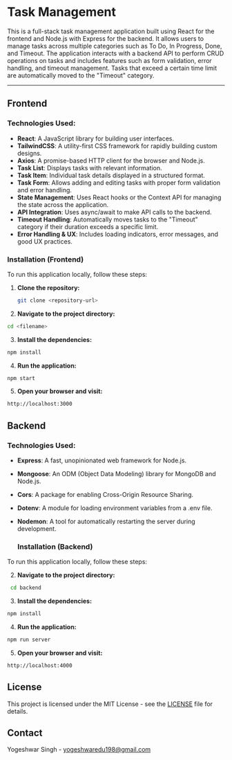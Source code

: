 # Task Management

This is a full-stack task management application built using React for the frontend and Node.js with Express for the backend. It allows users to manage tasks across multiple categories such as To Do, In Progress, Done, and Timeout. The application interacts with a backend API to perform CRUD operations on tasks and includes features such as form validation, error handling, and timeout management. Tasks that exceed a certain time limit are automatically moved to the "Timeout" category.

---

## Frontend

### Technologies Used:
- **React**: A JavaScript library for building user interfaces.
- **TailwindCSS**: A utility-first CSS framework for rapidly building custom designs.
- **Axios**: A promise-based HTTP client for the browser and Node.js.
- **Task List**: Displays tasks with relevant information.
- **Task Item**: Individual task details displayed in a structured format.
- **Task Form**: Allows adding and editing tasks with proper form validation and error handling.
- **State Management**: Uses React hooks or the Context API for managing the state across the application.
- **API Integration**: Uses async/await to make API calls to the backend.
- **Timeout Handling**: Automatically moves tasks to the "Timeout" category if their duration exceeds a specific limit.
- **Error Handling & UX**: Includes loading indicators, error messages, and good UX practices.

### Installation (Frontend)

To run this application locally, follow these steps:

1. **Clone the repository:**
   ```bash
   git clone <repository-url>
   ```

2. **Navigate to the project directory:**
```bash
cd <filename>
```

3. **Install the dependencies:**
```bash
npm install
```
4. **Run the application:**
```bash
npm start
```
5. **Open your browser and visit:**
```bash
http://localhost:3000
```

## Backend
### Technologies Used:

- **Express**: A fast, unopinionated web framework for Node.js.
- **Mongoose**: An ODM (Object Data Modeling) library for MongoDB and Node.js.
- **Cors**: A package for enabling Cross-Origin Resource Sharing.
- **Dotenv**: A module for loading environment variables from a .env file.
- **Nodemon**: A tool for automatically restarting the server during development.

   ### Installation (Backend)

To run this application locally, follow these steps:


2. **Navigate to the project directory:**
```bash
 cd backend
```

3. **Install the dependencies:**
```bash
npm install
```
4. **Run the application:**
```bash
npm run server
```
5. **Open your browser and visit:**
```bash
http://localhost:4000
```
## License
This project is licensed under the MIT License - see the [LICENSE](LICENSE) file for details.

## Contact
Yogeshwar Singh - yogeshwaredu198@gmail.com
